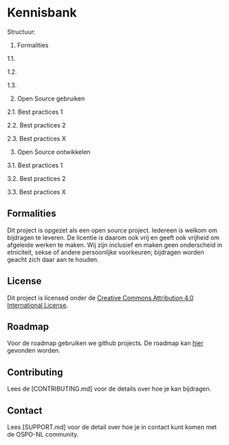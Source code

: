 # Kennisbank

Structuur:
1. Formalities

1.1. 

1.2.

1.3.

2. Open Source gebruiken 

2.1. Best practices 1

2.2. Best practices 2

2.3. Best practices X

3. Open Source ontwikkelen

3.1. Best practices 1

3.2. Best practices 2

3.3. Best practices X

## Formalities
Dit project is opgezet als een open source project. Iedereen is welkom om bijdragen te leveren. De licentie is daarom ook vrij en geeft ook vrijheid om afgeleide werken te maken. Wij zijn inclusief en maken geen onderscheid in etniciteit, sekse of andere persoonlijke voorkeuren; bijdragen worden geacht zich daar aan te houden.

## License
Dit project is licensed onder de [Creative Commons Attribution 4.0 International License](https://github.com/ospo-nl/kennisbank/blob/main/LICENSE).

## Roadmap  
Voor de roadmap gebruiken we github projects. De roadmap kan [hier]([https://github.com/orgs/lfenergyarchitecturemodel/projects/1/views/1](https://github.com/orgs/ospo-nl/projects/1)) gevonden worden.

## Contributing
Lees de [CONTRIBUTING.md] voor de details over hoe je kan bijdragen. 

## Contact
Lees [SUPPORT.md] voor de detail over hoe je in contact kunt komen met de OSPO-NL community.
